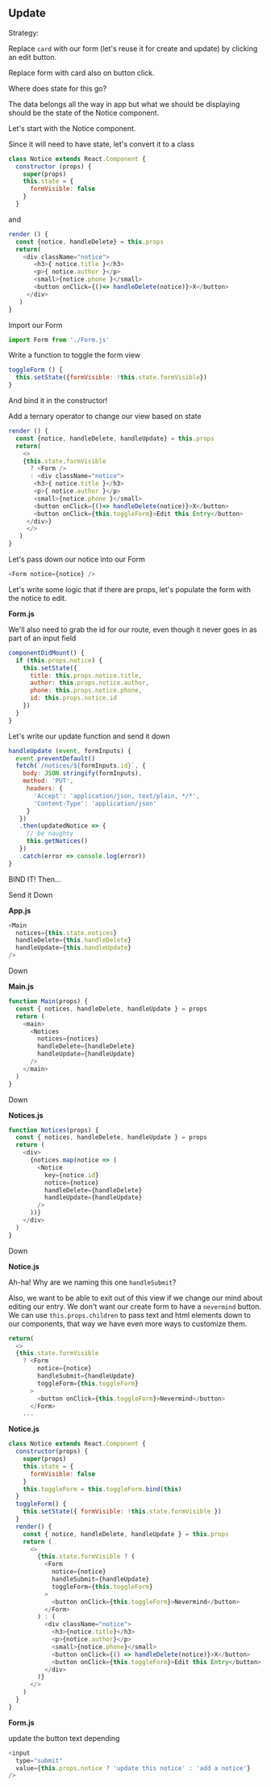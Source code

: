 ## Update

Strategy:

Replace `card` with our form (let's reuse it for create and update) by clicking an edit button.

Replace form with card also on button click.

Where does state for this go?

The data belongs all the way in app but what we should be displaying should be the state of the Notice component.

Let's start with the Notice component.

Since it will need to have state, let's convert it to a class

```js
class Notice extends React.Component {
  constructor (props) {
    super(props)
    this.state = {
      formVisible: false
    }
  }
```

and

```js
render () {
  const {notice, handleDelete} = this.props
  return(
    <div className="notice">
       <h3>{ notice.title }</h3>
       <p>{ notice.author }</p>
       <small>{notice.phone }</small>
       <button onClick={()=> handleDelete(notice)}>X</button>
     </div>
   )
}
```

Import our Form

```js
import Form from './Form.js'
```

Write a function to toggle the form view

```js
toggleForm () {
  this.setState({formVisible: !this.state.formVisible})
}
```

And bind it in the constructor!

Add a ternary operator to change our view based on state

```js
render () {
  const {notice, handleDelete, handleUpdate} = this.props
  return(
    <>
    {this.state.formVisible
      ? <Form />
      : <div className="notice">
       <h3>{ notice.title }</h3>
       <p>{ notice.author }</p>
       <small>{notice.phone }</small>
       <button onClick={()=> handleDelete(notice)}>X</button>
       <button onClick={this.toggleForm}>Edit this Entry</button>
     </div>}
     </>
   )
}
```

Let's pass down our notice into our Form

```js
<Form notice={notice} />
```

Let's write some logic that if there are props, let's populate the form with the notice to edit.

**Form.js**

We'll also need to grab the id for our route, even though it never goes in as part of an input field

```js
componentDidMount() {
  if (this.props.notice) {
    this.setState({
      title: this.props.notice.title,
      author: this.props.notice.author,
      phone: this.props.notice.phone,
      id: this.props.notice.id
    })
  }
}
```

Let's write our update function and send it down

```js
handleUpdate (event, formInputs) {
  event.preventDefault()
  fetch(`/notices/${formInputs.id}`, {
    body: JSON.stringify(formInputs),
    method: 'PUT',
     headers: {
       'Accept': 'application/json, text/plain, */*',
       'Content-Type': 'application/json'
     }
   })
   .then(updatedNotice => {
     // be naughty
     this.getNotices()
   })
   .catch(error => console.log(error))
}
```

BIND IT! Then...

Send it Down

**App.js**

```js
<Main
  notices={this.state.notices}
  handleDelete={this.handleDelete}
  handleUpdate={this.handleUpdate}
/>
```

Down

**Main.js**

```js
function Main(props) {
  const { notices, handleDelete, handleUpdate } = props
  return (
    <main>
      <Notices
        notices={notices}
        handleDelete={handleDelete}
        handleUpdate={handleUpdate}
      />
    </main>
  )
}
```

Down

**Notices.js**

```js
function Notices(props) {
  const { notices, handleDelete, handleUpdate } = props
  return (
    <div>
      {notices.map(notice => (
        <Notice
          key={notice.id}
          notice={notice}
          handleDelete={handleDelete}
          handleUpdate={handleUpdate}
        />
      ))}
    </div>
  )
}
```

Down

**Notice.js**

Ah-ha! Why are we naming this one `handleSubmit`?

Also, we want to be able to exit out of this view if we change our mind about editing our entry. We don't want our create form to have a `nevermind` button. We can use `this.props.children` to pass text and html elements down to our components, that way we have even more ways to customize them.

```js
return(
  <>
  {this.state.formVisible
    ? <Form
        notice={notice}
        handleSubmit={handleUpdate}
        toggleForm={this.toggleForm}
      >
        <button onClick={this.toggleForm}>Nevermind</button>
      </Form>
    ...
```

**Notice.js**

```js
class Notice extends React.Component {
  constructor(props) {
    super(props)
    this.state = {
      formVisible: false
    }
    this.toggleForm = this.toggleForm.bind(this)
  }
  toggleForm() {
    this.setState({ formVisible: !this.state.formVisible })
  }
  render() {
    const { notice, handleDelete, handleUpdate } = this.props
    return (
      <>
        {this.state.formVisible ? (
          <Form
            notice={notice}
            handleSubmit={handleUpdate}
            toggleForm={this.toggleForm}
          >
            <button onClick={this.toggleForm}>Nevermind</button>
          </Form>
        ) : (
          <div className="notice">
            <h3>{notice.title}</h3>
            <p>{notice.author}</p>
            <small>{notice.phone}</small>
            <button onClick={() => handleDelete(notice)}>X</button>
            <button onClick={this.toggleForm}>Edit this Entry</button>
          </div>
        )}
      </>
    )
  }
}
```

**Form.js**

update the button text depending

```js
<input
  type="submit"
  value={this.props.notice ? 'update this notice' : 'add a notice'}
/>
```
